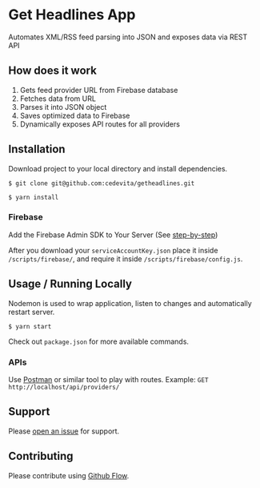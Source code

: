 # Get Headlines App

Automates XML/RSS feed parsing into JSON and exposes data via REST API

## How does it work

1. Gets feed provider URL from Firebase database
2. Fetches data from URL
3. Parses it into JSON object
4. Saves optimized data to Firebase
5. Dynamically exposes API routes for all providers

## Installation
Download project to your local directory and install dependencies.
```
$ git clone git@github.com:cedevita/getheadlines.git
```
```
$ yarn install
```

### Firebase
Add the Firebase Admin SDK to Your Server (See [step-by-step](https://firebase.google.com/docs/admin/setup))

After you download your `serviceAccountKey.json` place it inside `/scripts/firebase/`,
and require it inside `/scripts/firebase/config.js`.

## Usage / Running Locally
Nodemon is used to wrap application, listen to changes and automatically restart server.
```
$ yarn start
```
Check out `package.json` for more available commands.

### APIs
Use [Postman](https://www.getpostman.com/) or similar tool to play with routes. Example: `GET http://localhost/api/providers/`

## Support
Please [open an issue](https://github.com/cedevita/getheadlines/issues/new) for support.

## Contributing
Please contribute using [Github Flow](https://guides.github.com/introduction/flow/).

